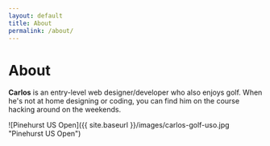 ```yaml
---
layout: default
title: About
permalink: /about/
---
```

# About

**Carlos** is an entry-level web designer/developer who also enjoys golf. When he's not at home designing or coding, you can find him on the course hacking around on the weekends.

![Pinehurst US Open]({{ site.baseurl }}/images/carlos-golf-uso.jpg "Pinehurst US Open")
